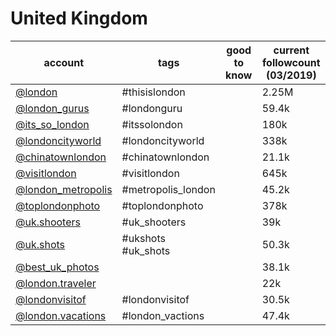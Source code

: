 # United Kingdom
| account                                                            | tags               | good to know | current followcount (03/2019) |
|--------------------------------------------------------------------|--------------------|--------------|-------------------------------|
| [@london](https://www.instagram.com/london/)                       | #thisislondon      |              | 2.25M                         |
| [@london_gurus](https://www.instagram.com/london_gurus/)           | #londonguru        |              | 59.4k                         |
| [@its_so_london](https://www.instagram.com/its_so_london/)         | #itssolondon       |              | 180k                          |
| [@londoncityworld](https://www.instagram.com/londoncityworld/)     | #londoncityworld   |              | 338k                          |
| [@chinatownlondon](https://www.instagram.com/chinatownlondon/)     | #chinatownlondon   |              | 21.1k                         |
| [@visitlondon](https://www.instagram.com/visitlondon/)             | #visitlondon       |              | 645k                          |
| [@london_metropolis](https://www.instagram.com/london_metropolis/) | #metropolis_london |              | 45.2k                         |
| [@toplondonphoto](https://www.instagram.com/toplondonphoto/)       | #toplondonphoto    |              | 378k                          |
| [@uk.shooters](https://www.instagram.com/uk.shooters/)             | #uk_shooters       |              | 39k                           |
| [@uk.shots](https://www.instagram.com/uk.shots/)                   | #ukshots #uk_shots |              | 50.3k                         |
| [@best_uk_photos](https://www.instagram.com/best_uk_photos/)       |                    |              | 38.1k                         |
| [@london.traveler](https://www.instagram.com/london.traveler/)     |                    |              | 22k                           |
| [@londonvisitof](https://www.instagram.com/londonvisitof/)         | #londonvisitof     |              | 30.5k                         |
| [@london.vacations](https://www.instagram.com/london.vacations/)   | #london_vactions   |              | 47.4k                         |
